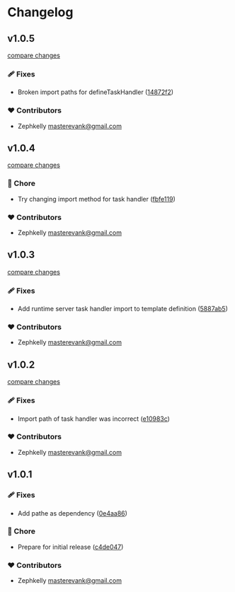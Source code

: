# Changelog


## v1.0.5

[compare changes](https://github.com/zephkelly/nuxt-task/compare/v1.0.4...v1.0.5)

### 🩹 Fixes

- Broken import paths for defineTaskHandler ([14872f2](https://github.com/zephkelly/nuxt-task/commit/14872f2))

### ❤️ Contributors

- Zephkelly <masterevank@gmail.com>

## v1.0.4

[compare changes](https://github.com/zephkelly/nuxt-task/compare/v1.0.3...v1.0.4)

### 🏡 Chore

- Try changing import method for task handler ([fbfe119](https://github.com/zephkelly/nuxt-task/commit/fbfe119))

### ❤️ Contributors

- Zephkelly <masterevank@gmail.com>

## v1.0.3

[compare changes](https://github.com/zephkelly/nuxt-task/compare/v1.0.2...v1.0.3)

### 🩹 Fixes

- Add runtime server task handler import to template definition ([5887ab5](https://github.com/zephkelly/nuxt-task/commit/5887ab5))

### ❤️ Contributors

- Zephkelly <masterevank@gmail.com>

## v1.0.2

[compare changes](https://github.com/zephkelly/nuxt-task/compare/v1.0.1...v1.0.2)

### 🩹 Fixes

- Import path of task handler was incorrect ([e10983c](https://github.com/zephkelly/nuxt-task/commit/e10983c))

### ❤️ Contributors

- Zephkelly <masterevank@gmail.com>

## v1.0.1


### 🩹 Fixes

- Add pathe as dependency ([0e4aa86](https://github.com/zephkelly/nuxt-task/commit/0e4aa86))

### 🏡 Chore

- Prepare for initial release ([c4de047](https://github.com/zephkelly/nuxt-task/commit/c4de047))

### ❤️ Contributors

- Zephkelly <masterevank@gmail.com>

